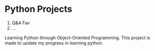 # Python Projects
1) Q&A Fav
2) ...


Learning Python through Object-Oriented Programming. This project is made to update my progress in learning python.
